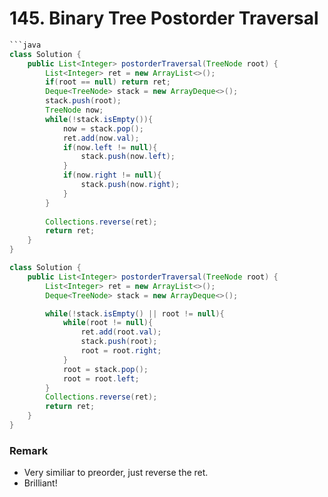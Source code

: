 # 145. Binary Tree Postorder Traversal
```java
```java
class Solution {
    public List<Integer> postorderTraversal(TreeNode root) {
        List<Integer> ret = new ArrayList<>();
        if(root == null) return ret;
        Deque<TreeNode> stack = new ArrayDeque<>();
        stack.push(root);
        TreeNode now;
        while(!stack.isEmpty()){
            now = stack.pop();
            ret.add(now.val);
            if(now.left != null){
                stack.push(now.left);
            }
            if(now.right != null){
                stack.push(now.right);
            }
        }
        
        Collections.reverse(ret);
        return ret;
    }
}
```
```java
class Solution {
    public List<Integer> postorderTraversal(TreeNode root) {
        List<Integer> ret = new ArrayList<>();
        Deque<TreeNode> stack = new ArrayDeque<>();

        while(!stack.isEmpty() || root != null){
            while(root != null){
                ret.add(root.val);
                stack.push(root);
                root = root.right;
            }
            root = stack.pop();
            root = root.left;
        }
        Collections.reverse(ret);
        return ret;
    }
}
```
### Remark
* Very similiar to preorder, just reverse the ret.
* Brilliant!